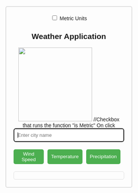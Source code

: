 <!DOCTYPE html>
<html lang="en">
<head>
    <meta charset="UTF-8">
    <meta name="viewport" content="width=device-width, initial-scale=1.0">
    <title>Weather Application</title>
    <style>
        /* Styling for the page */
        body {
            font-family: Arial, sans-serif;
            display: flex;
            justify-content: center;
            align-items: center;
            height: 100vh;
            margin: 0;
        }
        .container {
            text-align: center;
            padding: 20px;
            border: 2px solid #ddd;
            border-radius: 5px;
            width: 300px;
        }
        input[type="text"] {
            width: 100%;
            padding: 10px;
            margin-bottom: 20px;
            box-sizing: border-box;
            border: 1px solid #ddd;
            border-radius: 5px;
        }
        .button-container {
            display: flex;
            justify-content: space-between;
        }
        .button-container button {
            background-color: #4CAF50;
            color: white;
            padding: 5px 10px;
            border: none;
            border-radius: 5px;
            cursor: pointer;
            flex: 1;
        }
        button:hover {
            background-color: #45a049;
        }
        #result {
            margin-top: 20px;
            padding: 10px;
            border: 1px solid #ddd;
            border-radius: 5px;
        }
        .button-spacing {
            margin-right: 10px;
        }
    </style>
</head>
<body>
    <div class="container">
        <!-- Switch for Metric Units -->
        <label class="switch">
            <input type="checkbox" id="tempSwitch" onclick="getMetric()">
            <span class="slider round"></span>
        </label>
        <span id="tempLabel">Metric Units</span>
        <h2>Weather Application</h2>
        <img src="https://backend.stu.nighthawkcodingsociety.com/static/assets/sunny_weather.png" id="weatherIcon" height="200" width="200">
        //Checkbox that runs the function "is Metric" On click
        <input type="text" id="location" placeholder="Enter city name" autofocus onkeyup="handleKeyPress(event)">
        <div class="button-container">
            <button class="button-spacing" onclick="getWindSpeed()">Wind Speed</button>
            <button class="button-spacing" onclick="getTemperature()">Temperature</button>
            <button class="button-spacing" onclick="getPrecipitation()">Precipitation</button>
        </div>
        <div id="result"></div>
    </div>
    <script>
        // Initialize a flag for metric units
        let isMetric = false; // Define it as false to begin with b/c non-metric should be a default mode for most people who will use our code 

        // Function to handle Enter key press
        function handleKeyPress(event) {
            if (event.key === 'Enter') {
                // Handle Enter key press here (currently no action specified)
            }
        }

        // Function to fetch Wind Speed data
        function getWindSpeed() {
            fetchWeatherData('wind_mph');
        }

        // Function to fetch Temperature data
        function getTemperature() {
            fetchWeatherData('feelslike_f');
        }

        // Function to fetch Precipitation data
        function getPrecipitation() {
            fetchWeatherData('precip_in');
        }

        // Capitalize the first letter of a string
        function capitalizeFirstLetter(string) {
            return string.charAt(0).toUpperCase() + string.slice(1);
        }

        // Toggle between Metric and Imperial units
        function getMetric() {
            isMetric = !isMetric;
            // toggle isMetric true or false based on the checkbox being clicked 
        }

        // Function to fetch weather data from an API
        function fetchWeatherData(dataType) {
            const locationInput = document.getElementById('location');
            const resultDiv = document.getElementById('result');
            const location = capitalizeFirstLetter(locationInput.value.trim());

            if (location === '') {
                resultDiv.innerText = 'Please enter a location';
                return;
            }

            resultDiv.innerText = 'Loading...';

            // Fetch weather data from an API
            fetch('https://backend.stu.nighthawkcodingsociety.com/api/weather/' + location)
                .then(response => response.json())
                .then(data => {
                    // Fetch an image URL based on the location
                    let imageFetchUrl = 'https://backend.stu.nighthawkcodingsociety.com/api/cityimage/' + location;
                    fetch(imageFetchUrl)
                        .then(response => response.json())
                        .then(imageData => {
                            // Get the URL of the weather icon
                            let imageUrl = imageData.image_url;
                            console.log("IMAGE_URL====" + imageUrl);
                            var image = document.getElementById('weatherIcon');
                            image.src = data["current"]["weatherIcon_url"];

                            if (dataType === 'wind_mph' && isMetric === true) { // 3 trues, and 3 falses
                                resultDiv.innerHTML = `<h2>Current Wind Speed in ${location} is ${parseFloat(data["current"]["wind_mph"] * 1.61).toFixed(2)} KPH </h2>`;
                            } else if (dataType === 'feelslike_f' && isMetric === true) {
                                resultDiv.innerHTML = `<h2>Current Temperature in ${location} is ${parseFloat((data["current"]["feelslike_f"] - 32) * (0.55)).toFixed(2)} °C</h2>`;
                            } else if (dataType === 'precip_in' && isMetric === true) {
                                resultDiv.innerHTML = `<h2>Current Precipitation in ${location} is ${parseFloat(data["current"]["precip_in"] * 2.54).toFixed(2)} cm</h2>`;
                            } else if (dataType === 'wind_mph' && isMetric === false) {
                                resultDiv.innerHTML = `<h2>Current Wind Speed in ${location} is ${data["current"]["wind_mph"]} MPH </h2>`;
                            } else if (dataType === 'feelslike_f' && isMetric === false) {
                                resultDiv.innerHTML = `<h2>Current Temperature in ${location} is ${data["current"]["feelslike_f"]} °F</h2>`;
                            } else if (dataType === 'precip_in' && isMetric === false) {
                                resultDiv.innerHTML = `<h2>Current Precipitation in ${location} is ${data["current"]["precip_in"]} inches</h2>`;
                            }

                            // Create an image element and set its source
                            let imgElement = document.createElement('img');
                            imgElement.src = imageUrl;
                            resultDiv.appendChild(imgElement);
                        })
                        .catch(error => {
                            console.error('Error fetching image:', error);
                            resultDiv.innerText += 'An error occurred fetching the image. Please try again later.';
                        });
                })
                .catch(error => {
                    console.error('Error fetching data:', error);
                    resultDiv.innerText = 'An error occurred. Please try again later.';
                });
        }
    </script>
</body>
</html>
